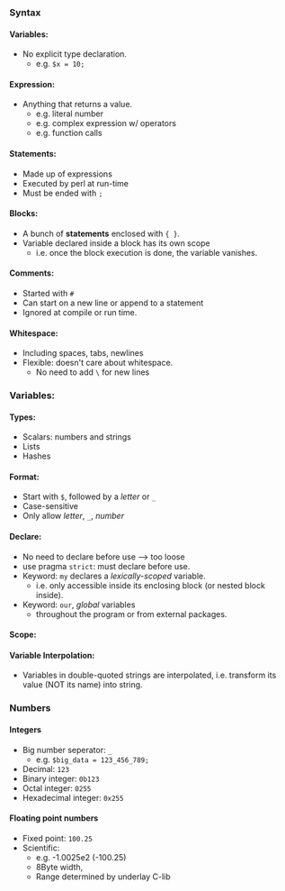 ### Syntax
	
#### Variables:
- No explicit type declaration.
    - e.g. `$x = 10;`
	
#### Expression:
- Anything that returns a value.
    - e.g. literal number
    - e.g. complex expression w/ operators
    - e.g. function calls
	
#### Statements:
- Made up of expressions
- Executed by perl at run-time
- Must be ended with `;`
	
#### Blocks:
- A bunch of **statements** enclosed with `{ }`.
- Variable declared inside a block has its own scope
    - i.e. once the block execution is done, the variable vanishes.
	
#### Comments:
- Started with `#`
- Can start on a new line or append to a statement
- Ignored at compile or run time.
	
#### Whitespace:
- Including spaces, tabs, newlines
- Flexible: doesn't care about whitespace.
    - No need to add `\` for new lines


### Variables:
#### Types:
- Scalars: numbers and strings
- Lists
- Hashes
	
#### Format:
- Start with `$`, followed by a *letter* or `_`
- Case-sensitive
- Only allow *letter*, `_`, *number*
	
#### Declare:
- No need to declare before use --> too loose
- use pragma `strict`: must declare before use.
- Keyword: `my` declares a *lexically-scoped* variable.
    - i.e. only accessible inside its enclosing block (or nested block inside). 
- Keyword: `our`, *global* variables
    - throughout the program or from external packages.
	
#### Scope:		
	
#### Variable Interpolation:
- Variables in double-quoted strings are interpolated, i.e. transform its value (NOT its name) into string.


### Numbers
#### Integers
- Big number seperator: `_`
    - e.g. `$big_data = 123_456_789;`
- Decimal: `123`
- Binary integer: `0b123`
- Octal integer: `0255`
- Hexadecimal integer: `0x255`
	
#### Floating point numbers
- Fixed point: `100.25`
- Scientific:
    - e.g. -1.0025e2 (-100.25)
	- 8Byte width,
	- Range determined by underlay C-lib
